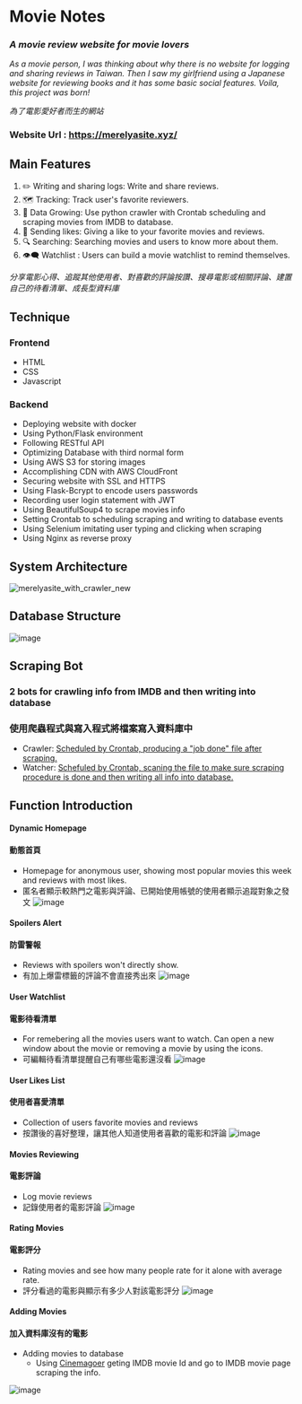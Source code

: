 # Movie Notes

### _A movie review website for movie lovers_
_As a movie person, I was thinking about why there is no website for logging and sharing reviews in Taiwan. 
Then I saw my girlfriend using a Japanese website for reviewing books and it has some basic social features.
Voila, this project was born!_

_為了電影愛好者而生的網站_
### Website Url : https://merelyasite.xyz/


## Main Features
1. ✏️ Writing and sharing logs: Write and share reviews.
2. 🗺️ Tracking: Track user's favorite reviewers.
3. 💾 Data Growing: Use python crawler with Crontab scheduling and scraping movies from IMDB to database.
4. 💛 Sending likes: Giving a like to your favorite movies and reviews.
5. 🔍 Searching: Searching movies and users to know more about them.
6. 👁️‍🗨️ Watchlist : Users can build a movie watchlist to remind themselves.

_分享電影心得、追蹤其他使用者、對喜歡的評論按讚、搜尋電影或相關評論、建置自己的待看清單、成長型資料庫_


## Technique
### Frontend
+ HTML
+ CSS
+ Javascript

### Backend
+ Deploying website with docker
+ Using Python/Flask environment
+ Following RESTful API 
+ Optimizing Database with third normal form
+ Using AWS S3 for storing images
+ Accomplishing CDN with AWS CloudFront
+ Securing website with SSL and HTTPS
+ Using Flask-Bcrypt to encode users passwords
+ Recording user login statement with JWT
+ Using BeautifulSoup4 to scrape movies info
+ Setting Crontab to scheduling scraping and writing to database events
+ Using Selenium imitating user typing and clicking when scraping
+ Using Nginx as reverse proxy


## System Architecture
![merelyasite_with_crawler_new](https://user-images.githubusercontent.com/92343813/174992456-c4f71626-4c8d-4fbe-83b3-0dfea874d563.png)



## Database Structure
![image](https://user-images.githubusercontent.com/92343813/173248158-65be0dd1-e21b-4f04-a944-88cbfe4b38c4.png)


## Scraping Bot
### 2 bots for crawling info from IMDB and then writing into database
### 使用爬蟲程式與寫入程式將檔案寫入資料庫中
+ Crawler:
[Scheduled by Crontab, producing a "job done" file after scraping.](https://github.com/Corgieater/crawler)
+ Watcher:
[Schefuled by Crontab, scaning the file to make sure scraping procedure is done and then writing all info into database.](https://github.com/Corgieater/watcher)

## Function Introduction
#### Dynamic Homepage
#### 動態首頁
+ Homepage for anonymous user, showing most popular movies this week and reviews with most likes.
+ 匿名者顯示較熱門之電影與評論、已開始使用帳號的使用者顯示追蹤對象之發文
![image](https://user-images.githubusercontent.com/92343813/173248683-5be4c5dc-c92f-48f0-ae03-58a336346c2e.png)

#### Spoilers Alert
#### 防雷警報
+ Reviews with spoilers won't directly show.
+ 有加上爆雷標籤的評論不會直接秀出來
![image](https://user-images.githubusercontent.com/92343813/173249039-b0b45371-91fb-41f3-8225-2af41d33b9ed.png)

#### User Watchlist
#### 電影待看清單
+ For remebering all the movies users want to watch. Can open a new window about the movie or removing a movie by using the icons.
+ 可編輯待看清單提醒自己有哪些電影還沒看
![image](https://user-images.githubusercontent.com/92343813/173249626-91c8573c-f613-48ae-b0bd-a1cd111778c2.png)

#### User Likes List
#### 使用者喜愛清單
+ Collection of users favorite movies and reviews
+ 按讚後的喜好整理，讓其他人知道使用者喜歡的電影和評論
![image](https://user-images.githubusercontent.com/92343813/173249937-8adab3a9-caf0-4a65-a6b7-33970ed5c3e5.png)

#### Movies Reviewing
#### 電影評論
+ Log movie reviews
+ 記錄使用者的電影評論
![image](https://user-images.githubusercontent.com/92343813/173250047-7eb76a54-31da-49f6-8e3e-4104c229a061.png)

#### Rating Movies
#### 電影評分
+ Rating movies and see how many people rate for it alone with average rate.
+ 評分看過的電影與顯示有多少人對該電影評分
![image](https://user-images.githubusercontent.com/92343813/173250295-274f97a4-88f6-4552-b509-c9322a8fd725.png)

#### Adding Movies
#### 加入資料庫沒有的電影
+ Adding movies to database
    + Using [Cinemagoer](https://imdbpy.readthedocs.io/en/latest/) geting IMDB movie Id and go to IMDB movie page scraping the info.

 ![image](https://user-images.githubusercontent.com/92343813/173250402-e1f8b87e-ca8f-48eb-bcf7-5f42f10da2b4.png)

